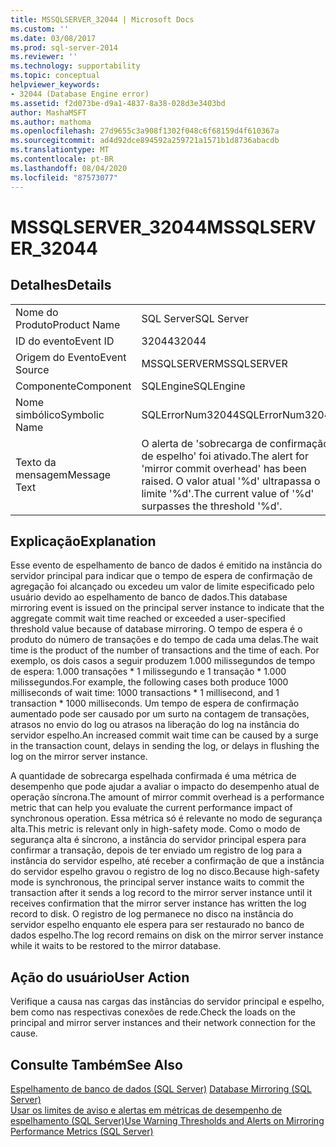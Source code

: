```yaml
---
title: MSSQLSERVER_32044 | Microsoft Docs
ms.custom: ''
ms.date: 03/08/2017
ms.prod: sql-server-2014
ms.reviewer: ''
ms.technology: supportability
ms.topic: conceptual
helpviewer_keywords:
- 32044 (Database Engine error)
ms.assetid: f2d073be-d9a1-4837-8a38-028d3e3403bd
author: MashaMSFT
ms.author: mathoma
ms.openlocfilehash: 27d9655c3a908f1302f048c6f68159d4f610367a
ms.sourcegitcommit: ad4d92dce894592a259721a1571b1d8736abacdb
ms.translationtype: MT
ms.contentlocale: pt-BR
ms.lasthandoff: 08/04/2020
ms.locfileid: "87573077"
---
```

# <a name="mssqlserver_32044"></a><span data-ttu-id="48265-102">MSSQLSERVER_32044</span><span class="sxs-lookup"><span data-stu-id="48265-102">MSSQLSERVER_32044</span></span>
    
## <a name="details"></a><span data-ttu-id="48265-103">Detalhes</span><span class="sxs-lookup"><span data-stu-id="48265-103">Details</span></span>  
  
|||  
|-|-|  
|<span data-ttu-id="48265-104">Nome do Produto</span><span class="sxs-lookup"><span data-stu-id="48265-104">Product Name</span></span>|<span data-ttu-id="48265-105">SQL Server</span><span class="sxs-lookup"><span data-stu-id="48265-105">SQL Server</span></span>|  
|<span data-ttu-id="48265-106">ID do evento</span><span class="sxs-lookup"><span data-stu-id="48265-106">Event ID</span></span>|<span data-ttu-id="48265-107">32044</span><span class="sxs-lookup"><span data-stu-id="48265-107">32044</span></span>|  
|<span data-ttu-id="48265-108">Origem do Evento</span><span class="sxs-lookup"><span data-stu-id="48265-108">Event Source</span></span>|<span data-ttu-id="48265-109">MSSQLSERVER</span><span class="sxs-lookup"><span data-stu-id="48265-109">MSSQLSERVER</span></span>|  
|<span data-ttu-id="48265-110">Componente</span><span class="sxs-lookup"><span data-stu-id="48265-110">Component</span></span>|<span data-ttu-id="48265-111">SQLEngine</span><span class="sxs-lookup"><span data-stu-id="48265-111">SQLEngine</span></span>|  
|<span data-ttu-id="48265-112">Nome simbólico</span><span class="sxs-lookup"><span data-stu-id="48265-112">Symbolic Name</span></span>|<span data-ttu-id="48265-113">SQLErrorNum32044</span><span class="sxs-lookup"><span data-stu-id="48265-113">SQLErrorNum32044</span></span>|  
|<span data-ttu-id="48265-114">Texto da mensagem</span><span class="sxs-lookup"><span data-stu-id="48265-114">Message Text</span></span>|<span data-ttu-id="48265-115">O alerta de 'sobrecarga de confirmação de espelho' foi ativado.</span><span class="sxs-lookup"><span data-stu-id="48265-115">The alert for 'mirror commit overhead' has been raised.</span></span> <span data-ttu-id="48265-116">O valor atual '%d' ultrapassa o limite '%d'.</span><span class="sxs-lookup"><span data-stu-id="48265-116">The current value of '%d' surpasses the threshold '%d'.</span></span>|  
  
## <a name="explanation"></a><span data-ttu-id="48265-117">Explicação</span><span class="sxs-lookup"><span data-stu-id="48265-117">Explanation</span></span>  
 <span data-ttu-id="48265-118">Esse evento de espelhamento de banco de dados é emitido na instância do servidor principal para indicar que o tempo de espera de confirmação de agregação foi alcançado ou excedeu um valor de limite especificado pelo usuário devido ao espelhamento de banco de dados.</span><span class="sxs-lookup"><span data-stu-id="48265-118">This database mirroring event is issued on the principal server instance to indicate that the aggregate commit wait time reached or exceeded a user-specified threshold value because of database mirroring.</span></span> <span data-ttu-id="48265-119">O tempo de espera é o produto do número de transações e do tempo de cada uma delas.</span><span class="sxs-lookup"><span data-stu-id="48265-119">The wait time is the product of the number of transactions and the time of each.</span></span> <span data-ttu-id="48265-120">Por exemplo, os dois casos a seguir produzem 1.000 milissegundos de tempo de espera: 1.000 transações \* 1 milissegundo e 1 transação \* 1.000 milissegundos.</span><span class="sxs-lookup"><span data-stu-id="48265-120">For example, the following cases both produce 1000 milliseconds of wait time: 1000 transactions \* 1 millisecond, and 1 transaction \* 1000 milliseconds.</span></span> <span data-ttu-id="48265-121">Um tempo de espera de confirmação aumentado pode ser causado por um surto na contagem de transações, atrasos no envio do log ou atrasos na liberação do log na instância do servidor espelho.</span><span class="sxs-lookup"><span data-stu-id="48265-121">An increased commit wait time can be caused by a surge in the transaction count, delays in sending the log, or delays in flushing the log on the mirror server instance.</span></span>  
  
 <span data-ttu-id="48265-122">A quantidade de sobrecarga espelhada confirmada é uma métrica de desempenho que pode ajudar a avaliar o impacto do desempenho atual de operação síncrona.</span><span class="sxs-lookup"><span data-stu-id="48265-122">The amount of mirror commit overhead is a performance metric that can help you evaluate the current performance impact of synchronous operation.</span></span> <span data-ttu-id="48265-123">Essa métrica só é relevante no modo de segurança alta.</span><span class="sxs-lookup"><span data-stu-id="48265-123">This metric is relevant only in high-safety mode.</span></span> <span data-ttu-id="48265-124">Como o modo de segurança alta é síncrono, a instância do servidor principal espera para confirmar a transação, depois de ter enviado um registro de log para a instância do servidor espelho, até receber a confirmação de que a instância do servidor espelho gravou o registro de log no disco.</span><span class="sxs-lookup"><span data-stu-id="48265-124">Because high-safety mode is synchronous, the principal server instance waits to commit the transaction after it sends a log record to the mirror server instance until it receives confirmation that the mirror server instance has written the log record to disk.</span></span> <span data-ttu-id="48265-125">O registro de log permanece no disco na instância do servidor espelho enquanto ele espera para ser restaurado no banco de dados espelho.</span><span class="sxs-lookup"><span data-stu-id="48265-125">The log record remains on disk on the mirror server instance while it waits to be restored to the mirror database.</span></span>  
  
## <a name="user-action"></a><span data-ttu-id="48265-126">Ação do usuário</span><span class="sxs-lookup"><span data-stu-id="48265-126">User Action</span></span>  
 <span data-ttu-id="48265-127">Verifique a causa nas cargas das instâncias do servidor principal e espelho, bem como nas respectivas conexões de rede.</span><span class="sxs-lookup"><span data-stu-id="48265-127">Check the loads on the principal and mirror server instances and their network connection for the cause.</span></span>  
  
## <a name="see-also"></a><span data-ttu-id="48265-128">Consulte Também</span><span class="sxs-lookup"><span data-stu-id="48265-128">See Also</span></span>  
 <span data-ttu-id="48265-129">[Espelhamento de banco de dados &#40;SQL Server&#41;](../../database-engine/database-mirroring/database-mirroring-sql-server.md) </span><span class="sxs-lookup"><span data-stu-id="48265-129">[Database Mirroring &#40;SQL Server&#41;](../../database-engine/database-mirroring/database-mirroring-sql-server.md) </span></span>  
 [<span data-ttu-id="48265-130">Usar os limites de aviso e alertas em métricas de desempenho de espelhamento &#40;SQL Server&#41;</span><span class="sxs-lookup"><span data-stu-id="48265-130">Use Warning Thresholds and Alerts on Mirroring Performance Metrics &#40;SQL Server&#41;</span></span>](../../database-engine/database-mirroring/use-warning-thresholds-and-alerts-on-mirroring-performance-metrics-sql-server.md)  
  
  
